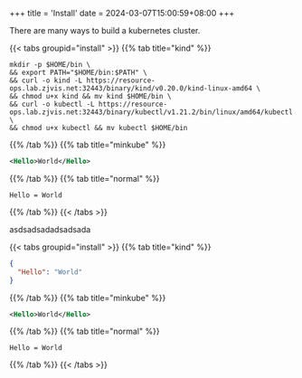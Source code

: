 +++
title = 'Install'
date = 2024-03-07T15:00:59+08:00
+++

There are many ways to build a kubernetes cluster.

{{< tabs groupid="install" >}}
{{% tab title="kind" %}}
```shell
mkdir -p $HOME/bin \
&& export PATH="$HOME/bin:$PATH" \
&& curl -o kind -L https://resource-ops.lab.zjvis.net:32443/binary/kind/v0.20.0/kind-linux-amd64 \
&& chmod u+x kind && mv kind $HOME/bin \
&& curl -o kubectl -L https://resource-ops.lab.zjvis.net:32443/binary/kubectl/v1.21.2/bin/linux/amd64/kubectl \
&& chmod u+x kubectl && mv kubectl $HOME/bin
```
{{% /tab %}}
{{% tab title="minkube" %}}
```xml
<Hello>World</Hello>
```
{{% /tab %}}
{{% tab title="normal" %}}
```properties
Hello = World
```
{{% /tab %}}
{{< /tabs >}}


asdsadsadadsadsada

{{< tabs groupid="install" >}}
{{% tab title="kind" %}}
```json
{
  "Hello": "World"
}
```
{{% /tab %}}
{{% tab title="minkube" %}}
```xml
<Hello>World</Hello>
```
{{% /tab %}}
{{% tab title="normal" %}}
```properties
Hello = World
```
{{% /tab %}}
{{< /tabs >}}